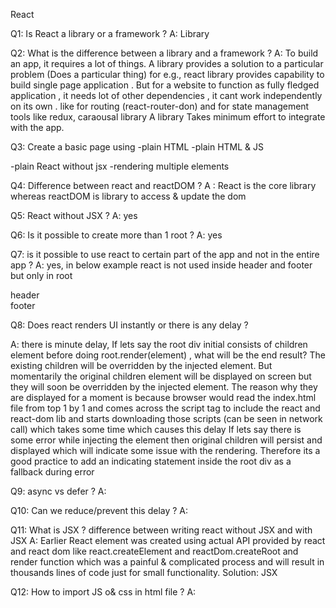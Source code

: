 React

Q1: Is React a library or a framework ?
A: Library

Q2: What is the difference between a library and a framework ?
A: To build an app, it requires a lot of things. A library provides a solution to a particular problem (Does a particular thing) for e.g., react library provides capability to build single page application . But for a website to function as fully fledged application , it needs lot of other dependencies , it cant work independently on its own . like for routing (react-router-don) and for state management tools like redux, caraousal library
A library Takes minimum effort to integrate with the app.

Q3: Create a basic page using
-plain HTML
-plain HTML & JS
<body><div id='root'></div></body>
<script>
    const heading = document.createElement('h1');
    heading.innerHTML = "Namaste Everyone!";
    const parent = document.getElementById('root')
    parent.appendChild(heading)
</script>
-plain React without jsx
<script>
    //create an element using react
    const heading = React.createElement("h1", {id:'title'}, "Namaste React using CDN"); //returns an object of type react element
    //create a root node
    const root = ReactDOM.createRoot(document.getElementById("root"));
    //render that heading inside the root node
    root.render(heading) //render injects heading element into the dom
</script>
-rendering multiple elements
<script>
    const heading1 = React.createElement("h1", {id:'title1'}, "Heading 1"); //h1 tag
    const heading2 = React.createElement("h2", {id:'title2'}, "Heading 2"); //h2 tag
    //create div tag and pass h1, h2 as children
    const container = React.createElement("div", {id: 'container'}, [heading1, heading2])
    const root = ReactDOM.createRoot(document.getElementById("root"));
    root.render(container)
</script>

Q4: Difference between react and reactDOM ?
A : React is the core library whereas reactDOM is library to access & update the dom

Q5: React without JSX ?
A: yes

Q6: Is it possible to create more than 1 root ?
A: yes 
<script>
    const root = ReactDOM.createRoot(document.getElementById("root"));
    root.render(heading)
    const root2 = ReactDOM.createRoot(document.getElementById("root2"));
    root2.render(heading)
</script>

Q7: is it possible to use react to certain part of the app and not in the entire app ?
A: yes, in below example react is not used inside header and footer but only in root
<body>
    <div id="header">header</div>
    <div id="root"></div>
    <div id="footer">footer</div>
</body>

Q8: Does react renders UI instantly or there is any delay ? 

A: there is minute delay, If lets say the root div initial consists of children element before doing root.render(element) , what will be the end result?
The existing children will be overridden by the injected element. But momentarily the original children element will be displayed on screen but they will soon be overridden by the injected element.
The reason why they are displayed for a moment is because browser would read the index.html file from top 1 by 1 and comes across the script tag to include the react and react-dom lib and starts downloading those scripts (can be seen in network call) which takes some time which causes this delay
 If lets say there is some error while injecting the element then original children will persist and displayed which will indicate some issue with the rendering. Therefore its a good practice to add an indicating statement inside the root div as a fallback during error

Q9: async vs defer ?
A: 

Q10: Can we reduce/prevent this delay ?
A:

Q11: What is JSX ? difference between writing react without JSX and with JSX
A: Earlier React element was created using actual API provided by react and react dom like react.createElement and reactDom.createRoot and render function which was a painful & complicated process and will result in thousands lines of code just for small functionality. 
Solution: JSX 

Q12: How to import JS o& css in html file ?
A:  <script src='path'><script>
    <link rel="stylesheet" href="index.css"/>